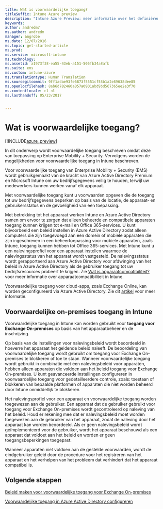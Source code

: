 ```yaml
---
title: Wat is voorwaardelijke toegang?
titleSuffix: Intune Azure preview
description: "Intune Azure Preview: meer informatie over het definiëren van de voorwaarden waaraan gebruikers en apparaten moeten voldoen voor toegang tot bedrijfsresources in Microsoft Intune Azure Preview."
keywords: 
author: andredm7
ms.author: andredm
manager: angrobe
ms.date: 12/07/2016
ms.topic: get-started-article
ms.prod: 
ms.service: microsoft-intune
ms.technology: 
ms.assetid: a1973f38-ea55-43eb-a151-505fb34a8afb
ms.suite: ems
ms.custom: intune-azure
ms.translationtype: Human Translation
ms.sourcegitcommit: 9ff1adae93fe6873f5551cf58b1a2e89638dee85
ms.openlocfilehash: 8ab6d782460a857a0901abd9bd567365ee2e3f70
ms.contentlocale: nl-nl
ms.lasthandoff: 05/23/2017


---
```


# <a name="what-is-conditional-access"></a>Wat is voorwaardelijke toegang?


[!INCLUDE[azure_preview](./includes/azure_preview.md)]


In dit onderwerp wordt voorwaardelijke toegang beschreven omdat deze van toepassing op Enterprise Mobility + Security. Vervolgens worden de mogelijkheden voor voorwaardelijke toegang in Intune beschreven.

Voor voorwaardelijke toegang van Enterprise Mobility + Security (EMS) wordt gebruikgemaakt van de kracht van Azure Active Directory Premium en Microsoft Intune om uw bedrijfsgegevens veilig te houden, terwijl uw medewerkers kunnen werken vanaf elk apparaat.

Met voorwaardelijke toegang kunt u voorwaarden opgeven die de toegang tot uw bedrijfsgegevens beperken op basis van de locatie, de apparaat- en gebruikersstatus en de gevoeligheid van een toepassing.

Met betrekking tot het apparaat werken Intune en Azure Active Directory samen om ervoor te zorgen dat alleen beheerde en compatibele apparaten toegang kunnen krijgen tot e-mail en Office 365-services. U kunt bijvoorbeeld een beleid instellen in Azure Active Directory zodat alleen computers die zijn toegevoegd aan een domein of mobiele apparaten die zijn ingeschreven in een beheertoepassing voor mobiele apparaten, zoals Intune, toegang kunnen hebben tot Office 365-services. Met Intune kunt u een nalevingsprofiel voor een apparaat instellen waarmee de nalevingsstatus van het apparaat wordt vastgesteld. De nalevingsstatus wordt gerapporteerd aan Azure Active Directory voor afdwinging van het beleid in Azure Active Directory als de gebruiker toegang tot uw bedrijfsresources probeert te krijgen. Zie [Wat is apparaatcompatibiliteit?](device-compliance.md) voor meer informatie over apparaatcompatibiliteit in Intune.

Voorwaardelijke toegang voor cloud-apps, zoals Exchange Online, kan worden geconfigureerd via Azure Active Directory. Zie dit [artikel](https://docs.microsoft.com/azure/active-directory/active-directory-conditional-access-azure-portal) voor meer informatie.

## <a name="on-premises-conditional-access-in-intune"></a>Voorwaardelijke on-premises toegang in Intune

Voorwaardelijke toegang in Intune kan worden gebruikt voor **toegang voor Exchange On-premises** op basis van het apparaatbeheer en de inschrijving.

Op basis van de instellingen voor nalevingsbeleid wordt beoordeeld in hoeverre het apparaat het geldende beleid naleeft. De beoordeling van voorwaardelijke toegang wordt gebruikt om toegang voor Exchange On-premises te blokkeren of toe te staan. Wanneer voorwaardelijke toegang wordt gebruikt in combinatie met een nalevingsbeleid voor apparaten, hebben alleen apparaten die voldoen aan het beleid toegang voor Exchange On-premises. U kunt geavanceerde instellingen configureren in voorwaardelijke toegang voor gedetailleerdere controle, zoals: toestaan of blokkeren van bepaalde platformen of apparaten die niet worden beheerd door Intune onmiddellijk te blokkeren.

Het nalevingsprofiel voor een apparaat en voorwaardelijke toegang worden toegewezen aan de gebruiker. Een apparaat dat de gebruiker gebruikt voor toegang voor Exchange On-premises wordt gecontroleerd op naleving van het beleid. Houd er rekening mee dat er nalevingsbeleid moet worden toegewezen aan de gebruiker van het apparaat, zodat de naleving door het apparaat kan worden beoordeeld. Als er geen nalevingsbeleid wordt geïmplementeerd voor de gebruiker, wordt het apparaat beschouwd als een apparaat dat voldoet aan het beleid en worden er geen toegangsbeperkingen toegepast.

Wanneer apparaten niet voldoen aan de gestelde voorwaarden, wordt de eindgebruiker geleid door de procedure voor het registreren van het apparaat en het verhelpen van het probleem dat verhindert dat het apparaat compatibel is.

## <a name="next-steps"></a>Volgende stappen

[Beleid maken voor voorwaardelijke toegang voor Exchange On-premises](conditional-access-exchange-create.md)

[Voorwaardelijke toegang in Azure Active Directory configureren](https://docs.microsoft.com/azure/active-directory/active-directory-conditional-access-azure-portal)

